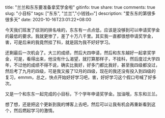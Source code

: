 title: "兰兰和东东要准备拿奖学金啦"
gitinfo: true
share: true
comments: true
slug: "小目标"
tags: ["东东", "兰兰","小钱钱💴"]
description: "爱东东的第很多很多天"
date: 2020-10-16T23:01:22+08:00

今天我们班发了综测的排名啥的，东东有一点点低，应该是没够到可以申请奖学金的最低的要求。我就更惨了，差了十万八千里。其实我一直都很想申请奖学金，害，可是后来的我竟然挂了科，就是因为我不好好学习。

还剩最后一次机会了。大三的成绩，然后大四申请，然后和东东越好一起拿奖学金，可是，看得出来，他没有什么渴望，就打算那样子，不挂科，然后度过大学四年，不过他的成绩不得不说，确实比我好，好多门都比我好，甚至我四级都没过，然后考了九月的四级，可是我又报了12月的四级，现在的我还没有投入到四级的复习，emmm，总之，快点开始好好学习吧，害，好好学习这个假口号喊了好多次。

又是一个和东东一起完成的小目标，下个学年申请奖学金。加油哦，东东和兰兰。

想了想，还是把这个更新到我的博客上去吧，然后可以让我有机会再重新看到这个，然后燃起学习的激情。